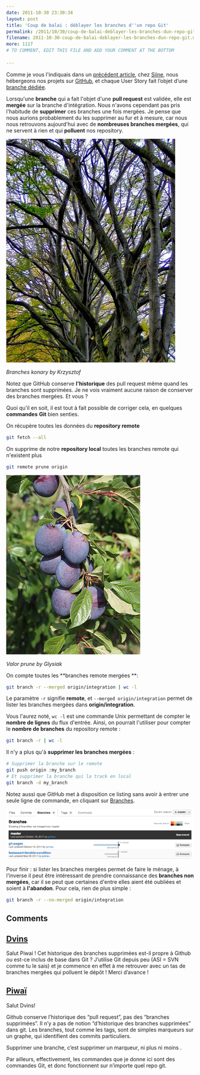 ```yaml
---
date: 2011-10-30 23:30:34
layout: post
title: 'Coup de balai : déblayer les branches d''un repo Git'
permalink: /2011/10/30/coup-de-balai-deblayer-les-branches-dun-repo-git/
filename: 2011-10-30-coup-de-balai-deblayer-les-branches-dun-repo-git.markdown
more: 1117
# TO COMMENT, EDIT THIS FILE AND ADD YOUR COMMENT AT THE BOTTOM

---
```


Comme je vous l'indiquais dans un [précédent article](http://blog.piwai.info/2011/10/14/tas-mis-a-jour-les-specs/), chez [Siine](http://www.siine.com/), nous hébergeons nos projets sur [GitHub](http://github.com/), et chaque User Story fait l’objet d’une [branche dédiée](http://blog.piwai.info/2011/10/09/roooh-jai-encore-oublie-ma-branche-git/).



Lorsqu'une **branche** qui a fait l'objet d'une **pull request** est validée, elle est **mergée** sur la branche d'intégration. Nous n'avons cependant pas pris l'habitude de **supprimer** ces branches une fois mergées. Je pense que nous aurions probablement du les supprimer au fur et à mesure, car nous nous retrouvons aujourd'hui avec de **nombreuses branches mergées**, qui ne servent à rien et qui **polluent** nos repository.


[![](images/Branches_konary.jpeg)](http://commons.wikimedia.org/wiki/File:Branches_konary.jpg)

_Branches konary by Krzysztof_

Notez que GitHub conserve **l'historique** des pull request même quand les branches sont supprimées. Je ne vois vraiment aucune raison de conserver des branches mergées. Et vous ?



Quoi qu'il en soit, il est tout à fait possible de corriger cela, en quelques **commandes** **Git** bien senties. 



On récupère toutes les données du **repository remote**

```bash
git fetch --all
```



On supprime de notre **repository local** toutes les branches remote qui n'existent plus

```bash
git remote prune origin
```



[![](images/Valor_prune.jpeg)](http://commons.wikimedia.org/wiki/File:Valor_prune.jpg)

_Valor prune by Glysiak_

On compte toutes les **branches remote mergées **:

```bash
git branch -r --merged origin/integration | wc -l
```

Le paramètre `-r` signifie **remote**, et `--merged origin/integration` permet de lister les branches mergées dans **origin/integration**.



Vous l'aurez noté, `wc -l` est une commande Unix permettant de compter le **nombre de lignes** du flux d'entrée. Ainsi, on pourrait l'utiliser pour compter le **nombre de branches** du repository remote :

```bash
git branch -r | wc -l
```


Il n'y a plus qu'à **supprimer les branches mergées** :



```bash
# Supprimer la branche sur le remote
git push origin :my_branch
# Et supprimer la branche qui la track en local
git branch -d my_branch
```



Notez aussi que GitHub met à disposition ce listing sans avoir à entrer une seule ligne de commande, en cliquant sur [Branches](https://github.com/pyricau/FunkyJFunctional/branches).



![](images/capture-d_c3a9cran-2011-10-30-c3a0-23-16-37.png)



Pour finir : si lister les branches mergées permet de faire le ménage, à l'inverse il peut être intéressant de prendre connaissance des **branches non mergées**, car il se peut que certaines d'entre elles aient été oubliées et soient à **l'abandon**. Pour cela, rien de plus simple :

```bash
git branch -r --no-merged origin/integration
```

## Comments

## [Dvins](http://gravatar.com/dvins)

Salut Piwai !
Cet historique des branches supprimées est-il propre à Github ou est-ce inclus de base dans Git ?
J’utilise Git depuis peu (ASI = SVN comme tu le sais) et je commence en effet à me retrouver avec un tas de branches mergées qui polluent le dépôt !
Merci d’avance !

## [Piwaï](/contact.html)
Salut Dvins!

Github conserve l’historique des “pull request”, pas des “branches supprimées”. Il n’y a pas de notion “d’historique des branches supprimées” dans git. Les branches, tout comme les tags, sont de simples marqueurs sur un graphe, qui identifient des commits particuliers.

Supprimer une branche, c’est supprimer un marqueur, ni plus ni moins  .

Par ailleurs, effectivement, les commandes que je donne ici sont des commandes Git, et donc fonctionnent sur n’importe quel repo git.
